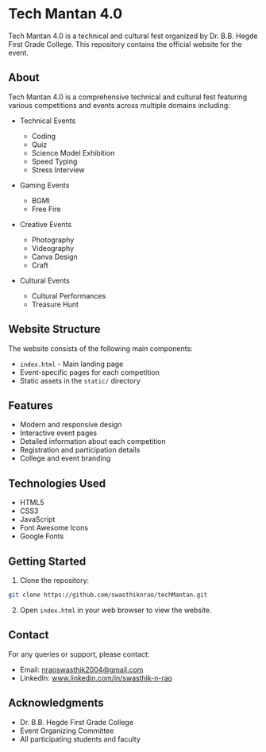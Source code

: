 # Tech Mantan 4.0

Tech Mantan 4.0 is a technical and cultural fest organized by Dr. B.B. Hegde First Grade College. This repository contains the official website for the event.

## About

Tech Mantan 4.0 is a comprehensive technical and cultural fest featuring various competitions and events across multiple domains including:

- Technical Events
  - Coding
  - Quiz
  - Science Model Exhibition
  - Speed Typing
  - Stress Interview

- Gaming Events
  - BGMI
  - Free Fire

- Creative Events
  - Photography
  - Videography
  - Canva Design
  - Craft

- Cultural Events
  - Cultural Performances
  - Treasure Hunt

## Website Structure

The website consists of the following main components:

- `index.html` - Main landing page
- Event-specific pages for each competition
- Static assets in the `static/` directory

## Features

- Modern and responsive design
- Interactive event pages
- Detailed information about each competition
- Registration and participation details
- College and event branding

## Technologies Used

- HTML5
- CSS3
- JavaScript
- Font Awesome Icons
- Google Fonts

## Getting Started

1. Clone the repository:
```bash
git clone https://github.com/swasthiknrao/techMantan.git
```

2. Open `index.html` in your web browser to view the website.


## Contact

For any queries or support, please contact:
- Email: nraoswasthik2004@gmail.com
- LinkedIn: www.linkedin.com/in/swasthik-n-rao

## Acknowledgments

- Dr. B.B. Hegde First Grade College
- Event Organizing Committee
- All participating students and faculty 
